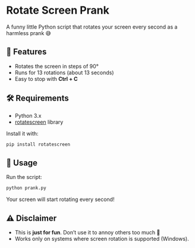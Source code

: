 # Rotate Screen Prank

A funny little Python script that rotates your screen every second as a harmless prank 😅

## 🚀 Features

* Rotates the screen in steps of 90°
* Runs for 13 rotations (about 13 seconds)
* Easy to stop with **Ctrl + C**

## 🛠 Requirements

* Python 3.x
* [rotatescreen](https://pypi.org/project/rotatescreen/) library

Install it with:

```bash
pip install rotatescreen
```

## 📜 Usage

Run the script:

```bash
python prank.py
```

Your screen will start rotating every second!

## ⚠️ Disclaimer

* This is **just for fun**. Don’t use it to annoy others too much 🙂
* Works only on systems where screen rotation is supported (Windows).

